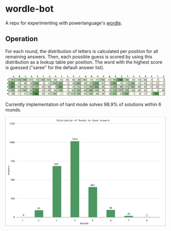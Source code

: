 # wordle-bot
A repo for experimenting with powerlanguage's [wordle](https://www.powerlanguage.co.uk/wordle/).


## Operation
For each round, the distribution of letters is calculated per position for all remaining answers. Then, each possible guess is scored by using this distribution as a lookup table per position. The word with the highest score is guessed ("saree" for the default answer list).

<p align='center'>
<img alt='Initial character distribution per position of all answers' src='docs/initialDistribution.png'>
</p>

Currently implementation of hard mode solves 98.9% of solutions within 6 rounds.

<p align='center'>
<img alt='Distribution of rounds required to guess answers' src='docs/roundDistribution.png'>
</p>

